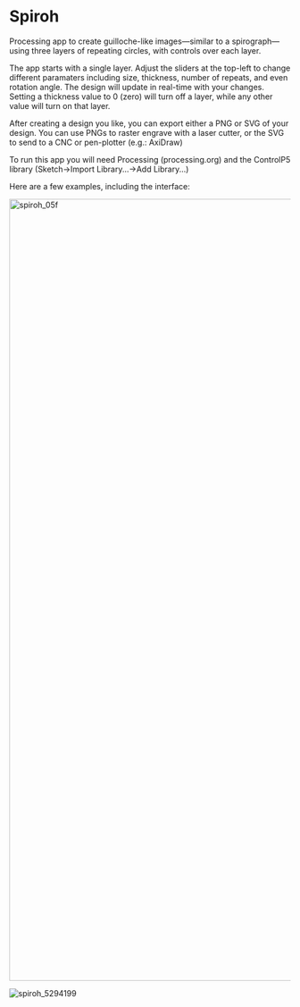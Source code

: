 # Spiroh

Processing app to create guilloche-like images&mdash;similar to a spirograph&mdash;using three layers of repeating circles, with controls over each layer. 

The app starts with a single layer. Adjust the sliders at the top-left to change different paramaters including size, thickness, number of repeats, and even rotation angle. The design will update in real-time with your changes. Setting a thickness value to 0 (zero) will turn off a layer, while any other value will turn on that layer.

After creating a design you like, you can export either a PNG or SVG of your design. You can use PNGs to raster engrave with a laser cutter, or the SVG to send to a CNC or pen-plotter (e.g.: AxiDraw)

To run this app you will need Processing (processing.org) and the ControlP5 library (Sketch->Import Library...->Add Library...)

Here are a few examples, including the interface:

<img width="1400" alt="spiroh_05f" src="https://cloud.githubusercontent.com/assets/2564583/23840290/541ff34c-0761-11e7-84c3-044b918b254f.png">

![spiroh_5294199](https://cloud.githubusercontent.com/assets/2564583/23840282/482de9b8-0761-11e7-84e5-319aba74f0d8.png)
